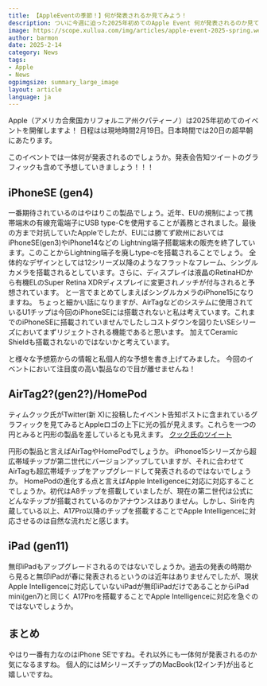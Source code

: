 ```yaml
---
title: 【AppleEventの季節！】何が発表されるか見てみよう！
description: ついに今週に迫った2025年初めてのApple Event 何が発表されるのか見てみましょう。
image: https://scope.xullua.com/img/articles/apple-event-2025-spring.webp
author: barmon
date: 2025-2-14
category: News
tags:
- Apple
- News
ogpimgsize: summary_large_image
layout: article
language: ja
---
```


Apple（アメリカ合衆国カリフォルニア州クパティーノ）は2025年初めてのイベントを開催しますよ！
日程はは現地時間2月19日。日本時間では20日の超早朝にあたります。

このイベントでは一体何が発表されるのでしょうか。発表会告知ツイートのグラフィックも含めて予想していきましょう！！！

## iPhoneSE (gen4)

一番期待されているのはやはりこの製品でしょう。近年、EUの規制によって携帯端末の有線充電端子にUSB type-Cを使用することが義務とされました。最後の方まで対抗していたAppleでしたが、EUには勝てず欧州においてはiPhoneSE(gen3)やiPhone14などの
Lightning端子搭載端末の販売を終了しています。このことからLightning端子を廃しtype-cを搭載されることでしょう。
全体的なデザインとしては12シリーズ以降のようなフラットなフレーム、シングルカメラを搭載されるとしています。さらに、ディスプレイは液晶のRetinaHDから有機ELのSuper Retina XDRディスプレイに変更されノッチが付与されると予想されています。
と一言でまとめてしまえばシングルカメラのiPhone15になりますね。
ちょっと細かい話になりますが、AirTagなどのシステムに使用されているU1チップは今回のiPhoneSEには搭載されないと私は考えています。これまでのiPhoneSEに搭載されていませんでしたしコストダウンを図りたいSEシリーズにおいてまずリジェクトされる機能であると思います。
加えてCeramic Shieldも搭載されないのではないかと考えています。

と様々な予想筋からの情報と私個人的な予想を書き上げてみました。
今回のイベントにおいて注目度の高い製品なので目が離せませんね！

## AirTag2?(gen2?)/HomePod

ティムクック氏がTwitter(新 X)に投稿したイベント告知ポストに含まれているグラフィックを見てみるとAppleロゴの上下に光の弧が見えます。これらを一つの円とみると円形の製品を差しているとも見えます。
[クック氏のツイート](https://x.com/tim_cook/status/1890068457825394918)

円形の製品と言えばAirTagやHomePodでしょうか。
iPhonoe15シリーズから超広帯域チップが第二世代にバージョンアップしていますが、それに合わせてAirTagも超広帯域チップをアップグレードして発表されるのではないでしょうか。
HomePodの進化する点と言えばApple Intelligenceに対応に対応することでしょうか。初代はA8チップを搭載していましたが、現在の第二世代は公式にどんなチップが搭載されているのかアナウンスはありません。しかし、Siriを内蔵している以上、A17Pro以降のチップを搭載することでApple Intelligenceに対応させるのは自然な流れだと感じます。

## iPad (gen11)

無印iPadもアップグレードされるのではないでしょうか。過去の発表の時期から見ると無印iPadが春に発表されるというのは近年はありませんでしたが、現状Apple Intelligenceに対応していないiPadが無印iPadだけであることからiPad mini(gen7)と同じく
A17Proを搭載することでApple Intelligenceに対応を急ぐのではないでしょうか。

## まとめ
やはり一番有力なのはiPhone SEですね。それ以外にも一体何が発表されるのか気になるますね。
個人的にはMシリーズチップのMacBook(12インチ)が出ると嬉しいですね。
